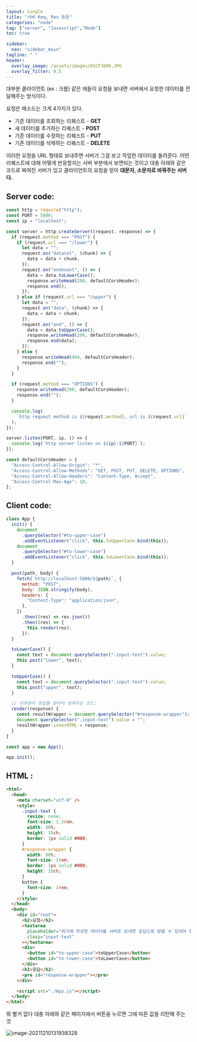 ```yaml
---
layout: single
title: "서버 Req, Res 등등"
categories: "node"
tag: ["server", "Javascript","Node"]
toc: true

sidebar:
  nav: "sidebar_main"
tagline: " "
header:
  overlay_image: /assets/images/DSCF3606.JPG
  overlay_filter: 0.5
---
```


대부분 클라이언트 (ex : 크롬) 같은 애들이 요청을 보내면 서버에서 요청한 데이터를 전달해주는 방식이다.

요청은 메소드는 크게 4가지가 있다.

- 기존 데이터를 조회하는 리퀘스트 - **GET**
- 새 데이터를 추가하는 리퀘스트 - **POST**
- 기존 데이터를 수정하는 리퀘스트 - **PUT**
- 기존 데이터를 삭제하는 리퀘스트 - **DELETE**

이러한 요청을 URL 형태로 보내주면 서버가 그걸 보고 작업한 데이터를 돌려준다. 어떤 리퀘스트에 대해 어떻게 반응할지는 서버 부분에서 보면되는 것이고 대충 아래와 같은 코드로 짜여진 서버가 있고 클라이언트의 요청을 받아 **대문자, 소문자로 바꿔주는 서버다.**

## Server code:

```javascript
const http = require("http");
const PORT = 5000;
const ip = "localhost";

const server = http.createServer((request, response) => {
  if (request.method === "POST") {
    if (request.url === "/lower") {
      let data = "";
      request.on("datacol", (chunk) => {
        data = data + chunk;
      });
      request.on("endevent", () => {
        data = data.toLowerCase();
        response.writeHead(200, defaultCorsHeader);
        response.end();
      });
    } else if (request.url === "/upper") {
      let data = "";
      request.on("data", (chunk) => {
        data = data + chunk;
      });
      request.on("end", () => {
        data = data.toUpperCase();
        response.writeHead(200, defaultCorsHeader);
        response.end(data);
      });
    } else {
      response.writeHead(404, defaultCorsHeader);
      response.end("");
    }
  }

  if (request.method === "OPTIONS") {
    response.writeHead(200, defaultCorsHeader);
    response.end("");
  }

  console.log(
    `http request method is ${request.method}, url is ${request.url}`
  );
});

server.listen(PORT, ip, () => {
  console.log(`http server listen on ${ip}:${PORT}`);
});

const defaultCorsHeader = {
  "Access-Control-Allow-Origin": "*",
  "Access-Control-Allow-Methods": "GET, POST, PUT, DELETE, OPTIONS",
  "Access-Control-Allow-Headers": "Content-Type, Accept",
  "Access-Control-Max-Age": 10,
};
```

## Client code:

```javascript
class App {
  init() {
    document
      .querySelector("#to-upper-case")
      .addEventListener("click", this.toUpperCase.bind(this));
    document
      .querySelector("#to-lower-case")
      .addEventListener("click", this.toLowerCase.bind(this));
  }

  post(path, body) {
    fetch(`http://localhost:5000/${path}`, {
      method: "POST",
      body: JSON.stringify(body),
      headers: {
        "Content-Type": "application/json",
      },
    })
      .then((res) => res.json())
      .then((res) => {
        this.render(res);
      });
  }

  toLowerCase() {
    const text = document.querySelector(".input-text").value;
    this.post("lower", text);
  }

  toUpperCase() {
    const text = document.querySelector(".input-text").value;
    this.post("upper", text);
  }

  // 이부분이 응답을 받아서 보여주는 코드;
  render(response) {
    const resultWrapper = document.querySelector("#response-wrapper");
    document.querySelector(".input-text").value = "";
    resultWrapper.innerHTML = response;
  }
}

const app = new App();

app.init();
```

## HTML :

```html
<html>
  <head>
    <meta charset="utf-8" />
    <style>
      .input-text {
        resize: none;
        font-size: 1.5rem;
        width: 80%;
        height: 10ch;
        border: 1px solid #000;
      }
      #response-wrapper {
        width: 80%;
        font-size: 2rem;
        border: 1px solid #000;
        height: 10ch;
      }
      button {
        font-size: 2rem;
      }
    </style>
  </head>
  <body>
    <div id="root">
      <h2>요청</h2>
      <textarea
        placeholder="여기에 작성한 데이터를 서버로 보내면 응답으로 받을 수 있어야 합니다."
        class="input-text"
      ></textarea>
      <div>
        <button id="to-upper-case">toUpperCase</button>
        <button id="to-lower-case">toLowerCase</button>
      </div>
      <h2>응답</h2>
      <pre id="response-wrapper"></pre>
    </div>

    <script src="./App.js"></script>
  </body>
</html>
```

뭐 별거 없다 대충 아래와 같은 페이지에서 버튼을 누르면 그에 따른 값을 리턴해 주는 것

![image-20211210131938328](https://user-images.githubusercontent.com/91925895/145516732-e3d3cd4a-4453-46f7-9b02-9f1f97943734.png)
